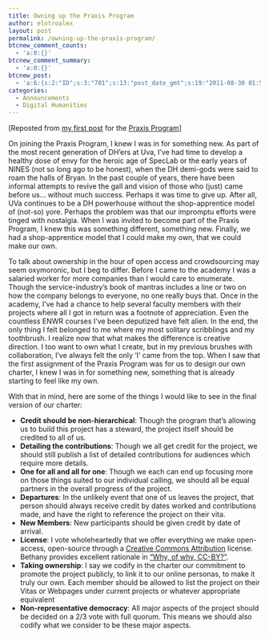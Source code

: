 ```yaml
---
title: Owning up the Praxis Program
author: elotroalex
layout: post
permalink: /owning-up-the-praxis-program/
btcnew_comment_counts:
  - 'a:0:{}'
btcnew_comment_summary:
  - 'a:0:{}'
btcnew_post:
  - 'a:6:{s:2:"ID";s:3:"701";s:13:"post_date_gmt";s:19:"2011-08-30 01:54:19";s:23:"initial_import_date_gmt";s:19:"2011-08-30 01:57:36";s:20:"last_import_date_gmt";s:19:"2011-09-19 01:21:00";s:4:"hits";s:1:"0";s:6:"misses";s:3:"222";}'
categories:
  - Announcements
  - Digital Humanities
---
```

[Reposted from <a href="http://www.scholarslab.org/praxis-program/owning-up-the-praxis-program/" title="Owning up" target="_blank">my first post</a> for the <a href="http://praxis.scholarslab.org/" title="Praxis Program" target="_blank">Praxis Program</a>]

On joining the Praxis Program, I knew I was in for something new. As part of the most recent generation of DH&#8217;ers at Uva, I&#8217;ve had time to develop a healthy dose of envy for the heroic age of SpecLab or the early years of NINES (not so long ago to be honest), when the DH demi-gods were said to roam the halls of Bryan. In the past couple of years, there have been informal attempts to revive the gall and vision of those who (just) came before us&#8230; without much success. Perhaps it was time to give up. After all, UVa continues to be a DH powerhouse without the shop-apprentice model of (not-so) yore. Perhaps the problem was that our impromptu efforts were tinged with nostalgia. When I was invited to become part of the Praxis Program, I knew this was something different, something new. Finally, we had a shop-apprentice model that I could make my own, that we could make our own.

To talk about ownership in the hour of open access and crowdsourcing may seem oxymoronic, but I beg to differ. Before I came to the academy I was a salaried worker for more companies than I would care to enumerate. Though the service-industry&#8217;s book of mantras includes a line or two on how the company belongs to everyone, no one really buys that. Once in the academy, I&#8217;ve had a chance to help several faculty members with their projects where all I got in return was a footnote of appreciation. Even the countless ENWR courses I&#8217;ve been deputized have felt alien. In the end, the only thing I felt belonged to me where my most solitary scribblings and my toothbrush. I realize now that what makes the difference is creative direction. I too want to own what I create, but in my previous brushes with collaboration, I&#8217;ve always felt the only &#8216;I&#8217; came from the top. When I saw that the first assignment of the Praxis Program was for us to design our own charter, I knew I was in for something new, something that is already starting to feel like my own.

With that in mind, here are some of the things I would like to see in the final version of our charter:

  * **Credit should be non-hierarchical**: Though the program that&#8217;s allowing us to build this project has a steward, the project itself should be credited to all of us.
  * **Detailing the contributions**: Though we all get credit for the project, we should still publish a list of detailed contributions for audiences which require more details.
  * **One for all and all for one**: Though we each can end up focusing more on those things suited to our individual calling, we should all be equal partners in the overall progress of the project.
  * **Departures**: In the unlikely event that one of us leaves the project, that person should always receive credit by dates worked and contributions made, and have the right to reference the project on their vita.
  * **New Members**: New participants should be given credit by date of arrival.
  * **License**: I vote wholeheartedly that we offer everything we make open-access, open-source through a <a href="http://creativecommons.org/licenses/by/3.0/" title="CC-BY" target="_blank">Creative Commons Attribution</a> license. Bethany provides excellent rationale in [&#8220;Why, of why, CC-BY?&#8221;][1].
  * **Taking ownership**: I say we codify in the charter our commitment to promote the project publicly, to link it to our online personas, to make it truly our own. Each member should be allowed to list the project on their Vitas or Webpages under current projects or whatever appropriate equivalent
  * **Non-representative democracy**: All major aspects of the project should be decided on a 2/3 vote with full quorum. This means we should also codify what we consider to be these major aspects.

 [1]: http://nowviskie.org/2011/why-oh-why-cc-by/